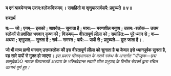 **य एनं श्रावयेन्मत्र्य उत्तम:श्लोकविक्रमम् ।** **समाहितो वा शृणुयात्सर्वपापै: प्रमुच्यते ॥ ४॥** 

**शब्दार्थ** 

**य:—** **जो** **; एनम्—** **इसको** **; श्रावयेत्—** **सुनाता है** **; मत्र्य:—** **मरणशील मनुष्य** **; उत्तम:-श्लोक—** **उत्तम श्लोकों से प्रशंसित भगवान्** **कृष्ण की** **; विक्रमम्—** **वीरतापूर्ण लीला को** **; समाहित:—** **पूरे ध्यान से** **; वा—** **अथवा** **; शृणुयात्—** **सुनता है** **; सर्व—** **समस्त** **;** **पापै:—** **पापों से** **; प्रमुच्यते—** **छूट जाता है।** **.** 

**जो भी मत्र्य प्राणी भगवान् उत्तमश्लोक की इस वीरतापूर्ण लीला को सुनाता है या केवल** **इसे ध्यानपूर्वक सुनता है, वह सारे पापों से मुक्त हो जाएगा।** *इस प्रकार श्रीमद्भागवत के दसवें स्कंध के अन्तर्गत ''पौण्ड्रक—छद्म वासुदेवÓÓ नामक* *छियासठवें अध्याय के भक्तिवेदान्त स्वामी श्रील प्रभुपाद के विनीत सेवकों द्वारा रचित तात्पर्य पूर्ण हुए।* 